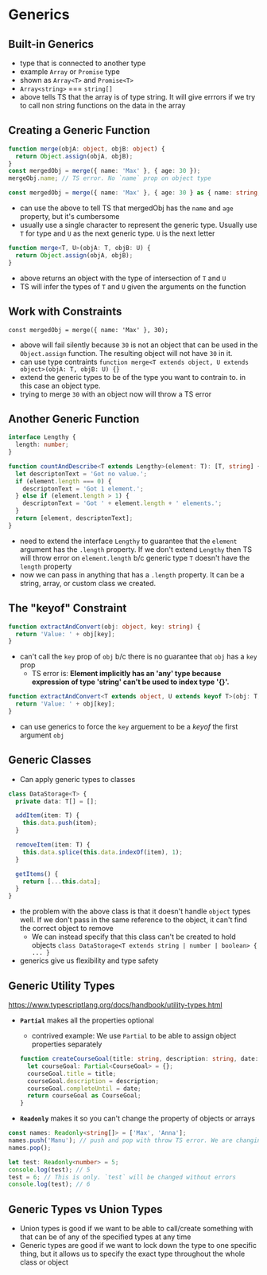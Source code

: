 # Generics

## Built-in Generics

- type that is connected to another type
- example `Array` or `Promise` type
- shown as `Array<T>` and `Promise<T>`
- `Array<string>` === `string[]`
- above tells TS that the array is of type string. It will give errrors if we try to call non string functions on the data in the array

## Creating a Generic Function

```ts
function merge(objA: object, objB: object) {
  return Object.assign(objA, objB);
}
const mergedObj = merge({ name: 'Max' }, { age: 30 });
mergeObj.name; // TS error. No `name` prop on object type

const mergedObj = merge({ name: 'Max' }, { age: 30 } as { name: string; age: number });
```

- can use the above to tell TS that mergedObj has the `name` and `age` property, but it's cumbersome
- usually use a single character to represent the generic type. Usually use `T` for type and `U` as the next generic type. `U` is the next letter

```ts
function merge<T, U>(objA: T, objB: U) {
  return Object.assign(objA, objB);
}
```

- above returns an object with the type of intersection of `T` and `U`
- TS will infer the types of `T` and `U` given the arguments on the function

## Work with Constraints

`const mergedObj = merge({ name: 'Max' }, 30);`

- above will fail silently because `30` is not an object that can be used in the `Object.assign` function. The resulting object will not have `30` in it.
- can use type contraints
  `function merge<T extends object, U extends object>(objA: T, objB: U) {}`
- extend the generic types to be of the type you want to contrain to. in this case an object type.
- trying to merge `30` with an object now will throw a TS error

## Another Generic Function

```ts
interface Lengthy {
  length: number;
}

function countAndDescribe<T extends Lengthy>(element: T): [T, string] {
  let descriptonText = 'Got no value.';
  if (element.length === 0) {
    descriptonText = 'Got 1 element.';
  } else if (element.length > 1) {
    descriptonText = 'Got ' + element.length + ' elements.';
  }
  return [element, descriptonText];
}
```

- need to extend the interface `Lengthy` to guarantee that the `element` argument has the `.length` property. If we don't extend `Lengthy` then TS will throw error on `element.length` b/c generic type `T` doesn't have the `length` property
- now we can pass in anything that has a `.length` property. It can be a string, array, or custom class we created.

## The "keyof" Constraint

```ts
function extractAndConvert(obj: object, key: string) {
  return 'Value: ' + obj[key];
}
```

- can't call the `key` prop of `obj` b/c there is no guarantee that `obj` has a `key` prop
  - TS error is: **Element implicitly has an 'any' type because expression of type 'string' can't be used to index type '{}'.**

```ts
function extractAndConvert<T extends object, U extends keyof T>(obj: T, key: U) {
  return 'Value: ' + obj[key];
}
```

- can use generics to force the `key` arguement to be a _keyof_ the first argument `obj`

## Generic Classes

- Can apply generic types to classes

```ts
class DataStorage<T> {
  private data: T[] = [];

  addItem(item: T) {
    this.data.push(item);
  }

  removeItem(item: T) {
    this.data.splice(this.data.indexOf(item), 1);
  }

  getItems() {
    return [...this.data];
  }
}
```

- the problem with the above class is that it doesn't handle `object` types well. If we don't pass in the same reference to the object, it can't find the correct object to remove
  - We can instead specify that this class can't be created to hold objects
    `class DataStorage<T extends string | number | boolean> { ... }`
- generics give us flexibility and type safety

## Generic Utility Types

https://www.typescriptlang.org/docs/handbook/utility-types.html

- **`Partial`** makes all the properties optional

  - contrived example: We use `Partial` to be able to assign object properties separately

  ```ts
  function createCourseGoal(title: string, description: string, date: Date): CourseGoal {
    let courseGoal: Partial<CourseGoal> = {};
    courseGoal.title = title;
    courseGoal.description = description;
    courseGoal.completeUntil = date;
    return courseGoal as CourseGoal;
  }
  ```

- **`Readonly`** makes it so you can't change the property of objects or arrays

```ts
const names: Readonly<string[]> = ['Max', 'Anna'];
names.push('Manu'); // push and pop with throw TS error. We are changing the array
names.pop();

let test: Readonly<number> = 5;
console.log(test); // 5
test = 6; // This is only. `test` will be changed without errors
console.log(test); // 6
```

## Generic Types vs Union Types

- Union types is good if we want to be able to call/create something with that can be of any of the specified types at any time
- Generic types are good if we want to lock down the type to one specific thing, but it allows us to specify the exact type throughout the whole class or object
